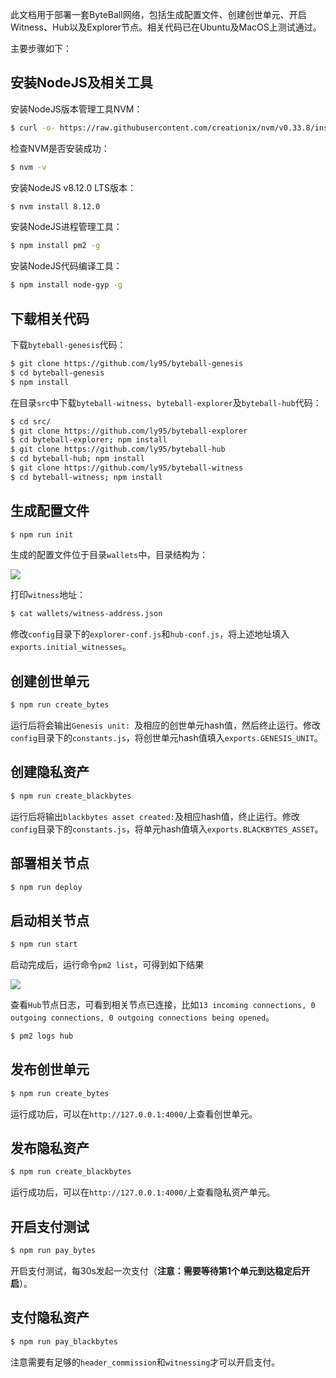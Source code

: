 此文档用于部署一套ByteBall网络，包括生成配置文件、创建创世单元、开启Witness、Hub以及Explorer节点。相关代码已在Ubuntu及MacOS上测试通过。

主要步骤如下：

## 安装NodeJS及相关工具

安装NodeJS版本管理工具NVM：

```bash
$ curl -o- https://raw.githubusercontent.com/creationix/nvm/v0.33.8/install.sh | bash
```

检查NVM是否安装成功：

```bash
$ nvm -v
```

安装NodeJS v8.12.0 LTS版本：

```bash
$ nvm install 8.12.0
```

安装NodeJS进程管理工具：

```bash
$ npm install pm2 -g
```

安装NodeJS代码编译工具：

```bash
$ npm install node-gyp -g
```

## 下载相关代码

下载`byteball-genesis`代码：

```bash
$ git clone https://github.com/ly95/byteball-genesis
$ cd byteball-genesis
$ npm install
```

在目录`src`中下载`byteball-witness`、`byteball-explorer`及`byteball-hub`代码：

```bash
$ cd src/
$ git clone https://github.com/ly95/byteball-explorer
$ cd byteball-explorer; npm install
$ git clone https://github.com/ly95/byteball-hub
$ cd byteball-hub; npm install
$ git clone https://github.com/ly95/byteball-witness
$ cd byteball-witness; npm install
```

## 生成配置文件

```bash
$ npm run init
```

生成的配置文件位于目录`wallets`中，目录结构为：

![](http://oc7urqs4c.bkt.clouddn.com/2018-09-16-byteball_wallets.png)

打印`witness`地址：

```bash
$ cat wallets/witness-address.json
```

修改`config`目录下的`explorer-conf.js`和`hub-conf.js`，将上述地址填入`exports.initial_witnesses`。

## 创建创世单元

```bash
$ npm run create_bytes
```

运行后将会输出`Genesis unit: `及相应的创世单元hash值，然后终止运行。修改`config`目录下的`constants.js`，将创世单元hash值填入`exports.GENESIS_UNIT`。

## 创建隐私资产

```bash
$ npm run create_blackbytes
```

运行后将输出`blackbytes asset created:`及相应hash值，终止运行。修改`config`目录下的`constants.js`，将单元hash值填入`exports.BLACKBYTES_ASSET`。

## 部署相关节点

```bash
$ npm run deploy
```

## 启动相关节点

```bash
$ npm run start
```

启动完成后，运行命令`pm2 list`，可得到如下结果

![](http://oc7urqs4c.bkt.clouddn.com/2018-04-01-byteball-genesis-pm2.png)

查看`Hub`节点日志，可看到相关节点已连接，比如`13 incoming connections, 0 outgoing connections, 0 outgoing connections being opened`。

```bash
$ pm2 logs hub
```

## 发布创世单元

```bash
$ npm run create_bytes
```

运行成功后，可以在`http://127.0.0.1:4000/`上查看创世单元。

## 发布隐私资产

```bash
$ npm run create_blackbytes
```

运行成功后，可以在`http://127.0.0.1:4000/`上查看隐私资产单元。


## 开启支付测试

```bash
$ npm run pay_bytes
```

开启支付测试，每30s发起一次支付（**注意：需要等待第1个单元到达稳定后开启**）。

## 支付隐私资产

```bash
$ npm run pay_blackbytes
```

注意需要有足够的`header_commission`和`witnessing`才可以开启支付。

